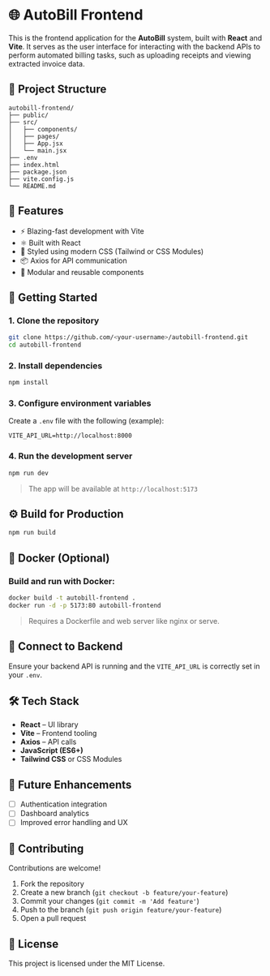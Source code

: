 # 🌐 AutoBill Frontend

This is the frontend application for the **AutoBill** system, built with **React** and **Vite**. It serves as the user interface for interacting with the backend APIs to perform automated billing tasks, such as uploading receipts and viewing extracted invoice data.

## 📂 Project Structure

```
autobill-frontend/
├── public/
├── src/
│   ├── components/
│   ├── pages/
│   ├── App.jsx
│   └── main.jsx
├── .env
├── index.html
├── package.json
├── vite.config.js
└── README.md
```

## 🧰 Features

- ⚡️ Blazing-fast development with Vite  
- ⚛️ Built with React  
- 💅 Styled using modern CSS (Tailwind or CSS Modules)  
- 📦 Axios for API communication  
- 🔁 Modular and reusable components  

## 🚀 Getting Started

### 1. Clone the repository

```bash
git clone https://github.com/<your-username>/autobill-frontend.git
cd autobill-frontend
```

### 2. Install dependencies

```bash
npm install
```

### 3. Configure environment variables

Create a `.env` file with the following (example):

```
VITE_API_URL=http://localhost:8000
```

### 4. Run the development server

```bash
npm run dev
```

> The app will be available at `http://localhost:5173`

## ⚙️ Build for Production

```bash
npm run build
```

## 🐳 Docker (Optional)

### Build and run with Docker:

```bash
docker build -t autobill-frontend .
docker run -d -p 5173:80 autobill-frontend
```

> Requires a Dockerfile and web server like nginx or serve.

## 🔗 Connect to Backend

Ensure your backend API is running and the `VITE_API_URL` is correctly set in your `.env`.

## 🛠 Tech Stack

- **React** – UI library  
- **Vite** – Frontend tooling  
- **Axios** – API calls  
- **JavaScript (ES6+)**  
- **Tailwind CSS** or CSS Modules  

## 📌 Future Enhancements

- [ ] Authentication integration  
- [ ] Dashboard analytics  
- [ ] Improved error handling and UX  

## 🤝 Contributing

Contributions are welcome!

1. Fork the repository
2. Create a new branch (`git checkout -b feature/your-feature`)
3. Commit your changes (`git commit -m 'Add feature'`)
4. Push to the branch (`git push origin feature/your-feature`)
5. Open a pull request

## 📝 License

This project is licensed under the MIT License.

